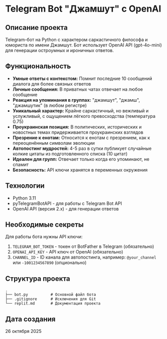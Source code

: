# Telegram Bot "Джамшут" с OpenAI

## Описание проекта
Telegram-бот на Python с характером саркастичного философа и юмориста по имени Джамшут. Бот использует OpenAI API (gpt-4o-mini) для генерации остроумных и ироничных ответов.

## Функциональность
- **Умные ответы с контекстом:** Помнит последние 10 сообщений диалога для более связных ответов
- **Личные сообщения:** В приватных чатах отвечает на любое сообщение
- **Реакция на упоминания в группах:** "джамшут", "джамш", "джамшутик" (в любом регистре)
- **Уникальный характер:** Крайне саркастичный, но вежливый и услужливый, с ощущением лёгкого превосходства (температура 0.75)
- **Проукраинская позиция:** В политических, исторических и новостных темах придерживается проукраинских взглядов
- **Презрение к енотам:** Относится к енотам с презрением, как к переоценённым символам эволюции
- **Автопостинг мудростей:** 4-5 раз в сутки публикует случайные колкие цитаты из подготовленного списка (10 цитат)
- **Идеален для групп:** Отвечает только когда его упоминают, не спамит
- **Безопасность:** API ключи хранятся в переменных окружения

## Технологии
- Python 3.11
- pyTelegramBotAPI - для работы с Telegram Bot API
- OpenAI API (версия 2.x) - для генерации ответов

## Необходимые секреты
Для работы бота нужны API ключи:
1. `TELEGRAM_BOT_TOKEN` - токен от BotFather в Telegram (обязательно)
2. `OPENAI_API_KEY` - API ключ от OpenAI (обязательно)
3. `CHANNEL_ID` - ID канала для автопостинга, например: `@your_channel` или `-1001234567890` (опционально)

## Структура проекта
```
.
├── bot.py          # Основной файл бота
├── .gitignore      # Исключения для Git
└── replit.md       # Документация проекта
```

## Дата создания
26 октября 2025
